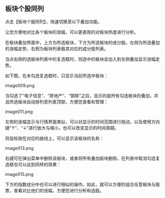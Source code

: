## 板块个股同列

点击【板块个股同列】，快速切换至以下叠加功能。

让您方便地对比各个板块的涨幅，可以更直观的对板块热度进行分析。

在板块叠加界面中，上方为所选板块，下方为所选板块的成分股。左侧为所选叠加的涨幅走势，右侧为板块列表极其对应的成分股列表。

当点右侧的选板块列表中的复选框时，则选中的板块会加入到左侧叠加显示涨幅走势。

如下图，在未勾选复选框时，只显示当前所选中板块：

image009.png

当勾选了“电子信息”、“房地产”、“钢铁”之后，显示的是所有勾选板块的叠加，并且所选板块自动排列至列表顶部，方便您查看和管理：

image011.png

左侧的涨幅显示与行情界面类似，可以对显示的时间范围进行拖动，以及使用方向键“↑”、“↓”进行放大与缩小。也可以改变显示的时间周期。

将鼠标放在对应的曲线上，可以显示该板块的名称：

image013.png

右键可在弹出菜单中删除该板块，或者将所有叠加板块删除。在列表中取消勾选复选框也可以达到同样的效果：

image015.png

下方的指数成分中也可以进行相似的操作。如此，就可以方便的组合任意板块与股票，查看对比他们的涨幅，方便您进行分析和选股。


